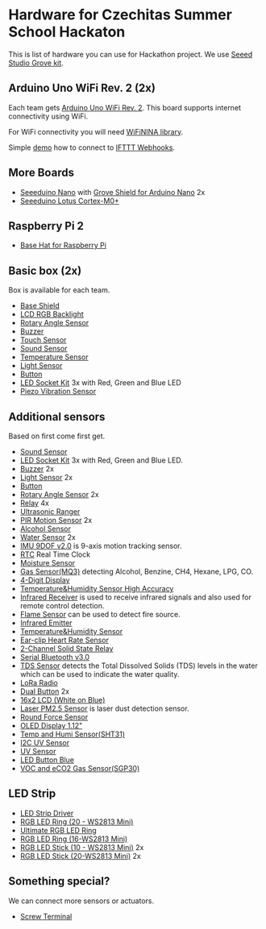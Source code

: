 # Hardware for Czechitas Summer School Hackaton

This is list of hardware you can use for Hackathon project. We use [Seeed Studio Grove kit](http://wiki.seeedstudio.com/Grove_System/).

## Arduino Uno WiFi Rev. 2 (2x)

Each team gets [Arduino Uno WiFi Rev. 2](https://www.arduino.cc/en/Guide/ArduinoUnoWiFiRev2). This board supports internet connectivity using WiFi.

For WiFi connectivity you will need [WiFiNINA library](https://www.arduino.cc/en/Reference/WiFiNINA).

Simple [demo](https://github.com/bechynsky/IFTTT101) how to connect to [IFTTT Webhooks](https://ifttt.com/maker_webhooks).

## More Boards

* [Seeeduino Nano](https://wiki.seeedstudio.com/Seeeduino-Nano/) with [Grove Shield for Arduino Nano](https://wiki.seeedstudio.com/Grove_Shield_for_Arduino_Nano/) 2x
* [Seeeduino Lotus Cortex-M0+](https://wiki.seeedstudio.com/Seeeduino_Lotus_Cortex-M0-/)

## Raspberry Pi 2

* [Base Hat for Raspberry Pi](https://wiki.seeedstudio.com/Grove_Base_Hat_for_Raspberry_Pi/)


## Basic box (2x)

Box is available for each team.

* [Base Shield](http://wiki.seeedstudio.com/Base_Shield_V2/)
* [LCD RGB Backlight](http://wiki.seeedstudio.com/Grove-LCD_RGB_Backlight/)
* [Rotary Angle Sensor](http://wiki.seeedstudio.com/Grove-Rotary_Angle_Sensor/)
* [Buzzer](http://wiki.seeedstudio.com/Grove-Buzzer/)
* [Touch Sensor](http://wiki.seeedstudio.com/Grove-Touch_Sensor/)
* [Sound Sensor](http://wiki.seeedstudio.com/Grove-Sound_Sensor/)
* [Temperature Sensor](http://wiki.seeedstudio.com/Grove-Temperature_Sensor/)
* [Light Sensor](http://wiki.seeedstudio.com/Grove-Light_Sensor/)
* [Button](http://wiki.seeedstudio.com/Grove-Button/)
* [LED Socket Kit](http://wiki.seeedstudio.com/Grove-LED_Socket_Kit/) 3x with Red, Green and Blue LED
* [Piezo Vibration Sensor](http://wiki.seeedstudio.com/Grove-Piezo_Vibration_Sensor/)

## Additional sensors

Based on first come first get.

* [Sound Sensor](http://wiki.seeedstudio.com/Grove-Sound_Sensor/)
* [LED Socket Kit](http://wiki.seeedstudio.com/Grove-LED_Socket_Kit/) 3x with Red, Green and Blue LED.
* [Buzzer](http://wiki.seeedstudio.com/Grove-Buzzer/) 2x
* [Light Sensor](http://wiki.seeedstudio.com/Grove-Light_Sensor/) 2x
* [Button](http://wiki.seeedstudio.com/Grove-Button/)
* [Rotary Angle Sensor](http://wiki.seeedstudio.com/Grove-Rotary_Angle_Sensor/) 2x
* [Relay](http://wiki.seeedstudio.com/Grove-Relay/) 4x
* [Ultrasonic Ranger](http://wiki.seeedstudio.com/Grove-Ultrasonic_Ranger/)
* [PIR Motion Sensor](http://wiki.seeedstudio.com/Grove-PIR_Motion_Sensor/) 2x
* [Alcohol Sensor](http://wiki.seeedstudio.com/Grove-Alcohol_Sensor/)
* [Water Sensor](http://wiki.seeedstudio.com/Grove-Water_Sensor/) 2x
* [IMU 9DOF v2.0](http://wiki.seeedstudio.com/Grove-IMU_9DOF_v2.0/) is 9-axis motion tracking sensor.
* [RTC](http://wiki.seeedstudio.com/Grove-RTC/) Real Time Clock
* [Moisture Sensor](http://wiki.seeedstudio.com/Grove-Moisture_Sensor/)
* [Gas Sensor(MQ3)](http://wiki.seeedstudio.com/Grove-Gas_Sensor-MQ3/) detecting Alcohol, Benzine, CH4, Hexane, LPG, CO.
* [4-Digit Display](http://wiki.seeedstudio.com/Grove-4-Digit_Display/)
* [Temperature&Humidity Sensor High Accuracy](http://wiki.seeedstudio.com/Grove-TemptureAndHumidity_Sensor-High-Accuracy_AndMini-v1.0/)
* [Infrared Receiver](http://wiki.seeedstudio.com/Grove-Infrared_Receiver/) is used to receive infrared signals and also used for remote control detection.
* [Flame Sensor](http://wiki.seeedstudio.com/Grove-Flame_Sensor/) can be used to detect fire source.
* [Infrared Emitter](http://wiki.seeedstudio.com/Grove-Infrared_Emitter/)
* [Temperature&Humidity Sensor](http://wiki.seeedstudio.com/Grove-TemperatureAndHumidity_Sensor/)
* [Ear-clip Heart Rate Sensor](http://wiki.seeedstudio.com/Grove-Ear-clip_Heart_Rate_Sensor/)
* [2-Channel Solid State Relay](http://wiki.seeedstudio.com/Grove-2-Channel_Solid_State_Relay/)
* [Serial Bluetooth v3.0](http://wiki.seeedstudio.com/Grove-Serial_Bluetooth_v3.0/)
* [TDS Sensor](https://wiki.seeedstudio.com/Grove-TDS-Sensor/) detects the Total Dissolved Solids (TDS) levels in the water which can be used to indicate the water quality.
* [LoRa Radio](https://wiki.seeedstudio.com/Grove_LoRa_Radio/)
* [Dual Button](https://wiki.seeedstudio.com/Grove-Dual-Button/) 2x
* [16x2 LCD (White on Blue)](https://wiki.seeedstudio.com/Grove-16x2_LCD_Series/)
* [Laser PM2.5 Sensor](https://wiki.seeedstudio.com/Grove-Laser_PM2.5_Sensor-HM3301/) is laser dust detection sensor.
* [Round Force Sensor](https://wiki.seeedstudio.com/Grove-Round_Force_Sensor_FSR402/)
* [OLED Display 1.12"](https://wiki.seeedstudio.com/Grove-OLED_Display_1.12inch/)
* [Temp and Humi Sensor(SHT31)](https://wiki.seeedstudio.com/Grove-TempAndHumi_Sensor-SHT31/)
* [I2C UV Sensor](https://wiki.seeedstudio.com/Grove-I2C_UV_Sensor-VEML6070/)
* [UV Sensor](https://wiki.seeedstudio.com/Grove-UV_Sensor/)
* [LED Button Blue](https://wiki.seeedstudio.com/Grove-LED_Button/)
* [VOC and eCO2 Gas Sensor(SGP30)](https://wiki.seeedstudio.com/Grove-VOC_and_eCO2_Gas_Sensor-SGP30/)


## LED Strip

* [LED Strip Driver](https://wiki.seeedstudio.com/Grove-LED_Strip_Driver/)
* [RGB LED Ring (20 - WS2813 Mini)](https://wiki.seeedstudio.com/Grove-LED_ring/)
* [Ultimate RGB LED Ring](https://www.seeedstudio.com/Grove-Ultimate-RGB-LED-Ring-p-4203.html)
* [RGB LED Ring (16-WS2813 Mini)](https://www.seeedstudio.com/Grove-RGB-LED-Ring-16-WS2813-Mini-p-4201.html)
* [RGB LED Stick (10 - WS2813 Mini)](https://wiki.seeedstudio.com/Grove-RGB_LED_Stick-10-WS2813_Mini/) 2x
* [RGB LED Stick (20-WS2813 Mini)](https://www.seeedstudio.com/Grove-RGB-LED-Stick-20-WS2813-Mini-p-4271.html) 2x

## Something special?

We can connect more sensors or actuators.

* [Screw Terminal](http://wiki.seeedstudio.com/Grove-Screw_Terminal/)
